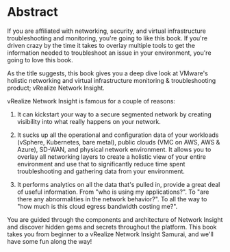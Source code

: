# Abstract

If you are affiliated with networking, security, and virtual infrastructure troubleshooting and monitoring, you're going to like this book. If you're driven crazy by the time it takes to overlay multiple tools to get the information needed to troubleshoot an issue in your environment, you're going to love this book.

As the title suggests, this book gives you a deep dive look at VMware's holistic networking and virtual infrastructure monitoring & troubleshooting product; vRealize Network Insight.

vRealize Network Insight is famous for a couple of reasons:

1. It can kickstart your way to a secure segmented network by creating visibility into what really happens on your network.

2. It sucks up all the operational and configuration data of your workloads (vSphere, Kubernetes, bare metal), public clouds (VMC on AWS, AWS & Azure), SD-WAN, and physical network environment. It allows you to overlay all networking layers to create a holistic view of your entire environment and use that to significantly reduce time spent troubleshooting and gathering data from your environment.

3. It performs analytics on all the data that's pulled in, provide a great deal of useful information. From "who is using my applications?". To "are there any abnormalities in the network behavior?". To all the way to "how much is this cloud egress bandwidth costing me?".

You are guided through the components and architecture of Network Insight and discover hidden gems and secrets throughout the platform. This book takes you from beginner to a vRealize Network Insight Samurai, and we'll have some fun along the way!
